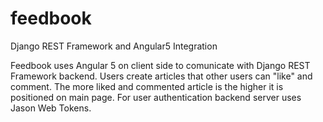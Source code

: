 # feedbook
Django REST Framework and Angular5 Integration

Feedbook uses Angular 5 on client side to comunicate with Django REST Framework backend. Users create articles that 
other users can "like" and comment. The more liked and commented article is the higher it is positioned on main page.
For user authentication backend server uses Jason Web Tokens.
